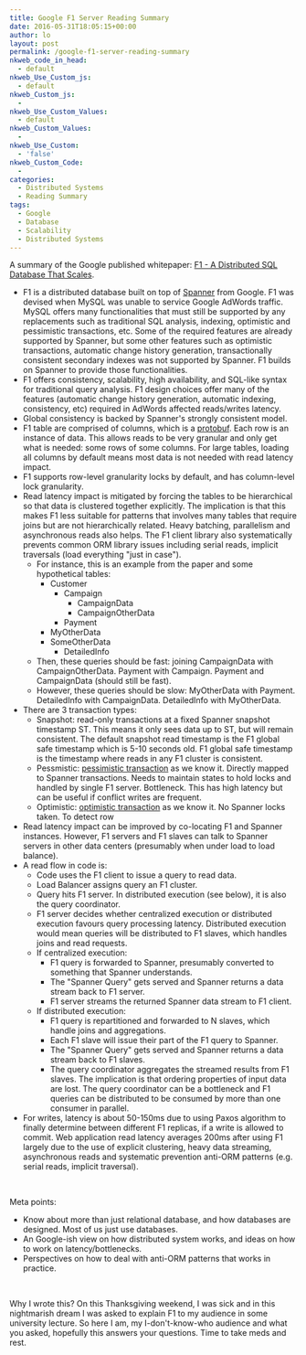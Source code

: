 ```yaml
---
title: Google F1 Server Reading Summary
date: 2016-05-31T18:05:15+00:00
author: lo
layout: post
permalink: /google-f1-server-reading-summary
nkweb_code_in_head:
  - default
nkweb_Use_Custom_js:
  - default
nkweb_Custom_js:
  - 
nkweb_Use_Custom_Values:
  - default
nkweb_Custom_Values:
  - 
nkweb_Use_Custom:
  - 'false'
nkweb_Custom_Code:
  - 
categories:
  - Distributed Systems
  - Reading Summary
tags:
  - Google
  - Database
  - Scalability
  - Distributed Systems
---
```

A summary of the Google published whitepaper: [F1 - A Distributed SQL Database That Scales](http://static.googleusercontent.com/media/research.google.com/en//pubs/archive/41344.pdf).

- F1 is a distributed database built on top of [Spanner](http://research.google.com/archive/spanner.html) from Google. F1 was devised when MySQL was unable to service Google AdWords traffic. MySQL offers many functionalities that must still be supported by any replacements such as traditional SQL analysis, indexing, optimistic and pessimistic transactions, etc. Some of the required features are already supported by Spanner, but some other features such as optimistic transactions, automatic change history generation, transactionally consistent secondary indexes was not supported by Spanner. F1 builds on Spanner to provide those functionalities.
- F1 offers consistency, scalability, high availability, and SQL-like syntax for traditional query analysis. F1 design choices offer many of the features (automatic change history generation, automatic indexing, consistency, etc) required in AdWords affected reads/writes latency.
- Global consistency is backed by Spanner's strongly consistent model.
- F1 table are comprised of columns, which is a [protobuf](https://developers.google.com/protocol-buffers/). Each row is an instance of data. This allows reads to be very granular and only get what is needed: some rows of some columns. For large tables, loading all columns by default means most data is not needed with read latency impact.
- F1 supports row-level granularity locks by default, and has column-level lock granularity.
- Read latency impact is mitigated by forcing the tables to be hierarchical so that data is clustered together explicitly. The implication is that this makes F1 less suitable for patterns that involves many tables that require joins but are not hierarchically related. Heavy batching, parallelism and asynchronous reads also helps. The F1 client library also systematically prevents common ORM library issues including serial reads, implicit traversals (load everything "just in case").
   - For instance, this is an example from the paper and some hypothetical tables:
      - Customer
         - Campaign
            - CampaignData
            - CampaignOtherData
         - Payment
      - MyOtherData
      - SomeOtherData
         - DetailedInfo
   - Then, these queries should be fast: joining CampaignData with CampaignOtherData. Payment with Campaign. Payment and CampaignData (should still be fast).
   - However, these queries should be slow: MyOtherData with Payment. DetailedInfo with CampaignData. DetailedInfo with MyOtherData.
- There are 3 transaction types:
   - Snapshot: read-only transactions at a fixed Spanner snapshot timestamp ST. This means it only sees data up to ST, but will remain consistent. The default snapshot read timestamp is the F1 global safe timestamp which is 5-10 seconds old. F1 global safe timestamp is the timestamp where reads in any F1 cluster is consistent.
   - Pessmistic: [pessimistic transaction](https://en.wikipedia.org/wiki/Concurrency_control#Categories) as we know it. Directly mapped to Spanner transactions. Needs to maintain states to hold locks and handled by single F1 server. Bottleneck. This has high latency but can be useful if conflict writes are frequent.
   - Optimistic: [optimistic transaction](https://en.wikipedia.org/wiki/Concurrency_control#Categories) as we know it. No Spanner locks taken. To detect row
- Read latency impact can be improved by co-locating F1 and Spanner instances. However, F1 servers and F1 slaves can talk to Spanner servers in other data centers (presumably when under load to load balance).
- A read flow in code is:
   - Code uses the F1 client to issue a query to read data.
   - Load Balancer assigns query an F1 cluster.
   - Query hits F1 server. In distributed execution (see below), it is also the query coordinator.
   - F1 server decides whether centralized execution or distributed execution favours query processing latency. Distributed execution would mean queries will be distributed to F1 slaves, which handles joins and read requests.
   - If centralized execution:
      - F1 query is forwarded to Spanner, presumably converted to something that Spanner understands.
      - The "Spanner Query" gets served and Spanner returns a data stream back to F1 server.
      - F1 server streams the returned Spanner data stream to F1 client.
   - If distributed execution:
      - F1 query is repartitioned and forwarded to N slaves, which handle joins and aggregations.
      - Each F1 slave will issue their part of the F1 query to Spanner.
      - The "Spanner Query" gets served and Spanner returns a data stream back to F1 slaves.
      - The query coordinator aggregates the streamed results from F1 slaves. The implication is that ordering properties of input data are lost. The query coordinator can be a bottleneck and F1 queries can be distributed to be consumed by more than one consumer in parallel.
- For writes, latency is about 50-150ms due to using Paxos algorithm to finally determine between different F1 replicas, if a write is allowed to commit. Web application read latency averages 200ms after using F1 largely due to the use of explicit clustering, heavy data streaming, asynchronous reads and systematic prevention anti-ORM patterns (e.g. serial reads, implicit traversal).

&nbsp;

Meta points:

- Know about more than just relational database, and how databases are designed. Most of us just use databases.
- An Google-ish view on how distributed system works, and ideas on how to work on latency/bottlenecks.
- Perspectives on how to deal with anti-ORM patterns that works in practice.

&nbsp;

Why I wrote this? On this Thanksgiving weekend, I was sick and in this nightmarish dream I was asked to explain F1 to my audience in some university lecture. So here I am, my I-don't-know-who audience and what you asked, hopefully this answers your questions. Time to take meds and rest.
